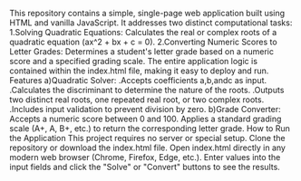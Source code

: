 This repository contains a simple, single-page web application built using HTML and vanilla JavaScript. It addresses two distinct computational tasks:
     1.Solving Quadratic Equations: Calculates the real or complex roots of a quadratic equation (ax^2 + bx + c = 0).
     2.Converting Numeric Scores to Letter Grades: Determines a student's letter grade based on a numeric score and a specified grading scale.
     The entire application logic is contained within the index.html file, making it easy to deploy and run.
     Features
     a)Quadratic Solver:
     .Accepts coefficients a,b,andc as input.
     .Calculates the discriminant to determine the nature of the roots.
     .Outputs two distinct real roots, one repeated real root, or two complex roots.
     .Includes input validation to prevent division by zero.
     b)Grade Converter:
Accepts a numeric score between 0 and 100.
Applies a standard grading scale (A+, A, B+, etc.) to return the corresponding letter grade.
How to Run the Application
This project requires no server or special setup.
Clone the repository or download the index.html file.
Open index.html directly in any modern web browser (Chrome, Firefox, Edge, etc.).
Enter values into the input fields and click the "Solve" or "Convert" buttons to see the results.
